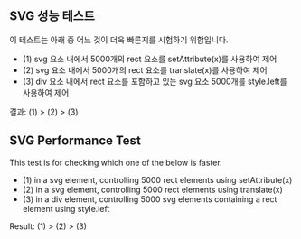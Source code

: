 ## SVG 성능 테스트
이 테스트는 아래 중 어느 것이 더욱 빠른지를 시험하기 위함입니다.
- (1) svg 요소 내에서 5000개의 rect 요소를 setAttribute(x)를 사용하여 제어
- (2) svg 요소 내에서 5000개의 rect 요소를 translate(x)를 사용하여 제어
- (3) div 요소 내에서 rect 요소를 포함하고 있는 svg 요소 5000개를 style.left를 사용하여 제어

결과: (1) > (2) > (3)

## SVG Performance Test
This test is for checking which one of the below is faster.
- (1) in a svg element, controlling 5000 rect elements using setAttribute(x)
- (2) in a svg element, controlling 5000 rect elements using translate(x)
- (3) in a div element, controlling 5000 svg elements containing a rect element using style.left

Result: (1) > (2) > (3)